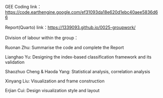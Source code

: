 GEE Coding link：https://code.earthengine.google.com/ef31093da18e620d1ebc40aee5836d66

Report(Quarto) link：https://1339093.github.io/0025-groupwork/


Division of labour within the group：

Ruonan Zhu: Summarise the code and complete the Report

Lianghao Yu: Designing the index-based classification framework and its validation

Shaozhuo Cheng & Haoda Yang: Statistical analysis, correlation analysis

Xinyang Liu: Visualization and frame construction

Erjian Cui: Design visualization style and layout


